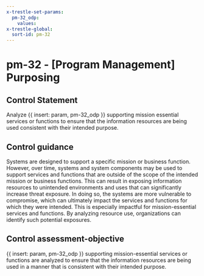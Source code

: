 ```yaml
---
x-trestle-set-params:
  pm-32_odp:
    values:
x-trestle-global:
  sort-id: pm-32
---
```


# pm-32 - \[Program Management\] Purposing

## Control Statement

Analyze {{ insert: param, pm-32_odp }} supporting mission essential services or functions to ensure that the information resources are being used consistent with their intended purpose.

## Control guidance

Systems are designed to support a specific mission or business function. However, over time, systems and system components may be used to support services and functions that are outside of the scope of the intended mission or business functions. This can result in exposing information resources to unintended environments and uses that can significantly increase threat exposure. In doing so, the systems are more vulnerable to compromise, which can ultimately impact the services and functions for which they were intended. This is especially impactful for mission-essential services and functions. By analyzing resource use, organizations can identify such potential exposures.

## Control assessment-objective

{{ insert: param, pm-32_odp }} supporting mission-essential services or functions are analyzed to ensure that the information resources are being used in a manner that is consistent with their intended purpose.
